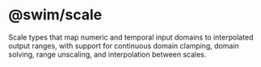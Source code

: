 # @swim/scale

Scale types that map numeric and temporal input domains to interpolated
output ranges, with support for continuous domain clamping, domain solving,
range unscaling, and interpolation between scales.
